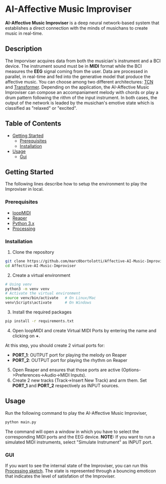 # AI-Affective Music Improviser
**AI-Affective Music Improviser** is a deep neural network-based system that establishes a direct connection with the minds of musichans to create music in real-time. 

## Description
The Imporviser acquires data from both the musician's instrument and a BCI device. 
The instrument sound must be in **MIDI** format while the BCI measures the **EEG** signal coming from the user.
Data are processed in parallel, in real-time and fed into the generative model that produce the affective music.
You can choose among two different architectures: [TCN](generative_model/architectures/tcn.py) and [Transformer](generative_model/architectures/musicTransformer.py).
Depending on the application, the AI-Affective Music Improviser can compose an accompaniament melody with chords or play a drum pattern following the rithm of the input instrument.
In both cases, the output of the network is leaded by the musichan's emotive state which is classified as "relaxed" or "excited".

## Table of Contents
- [Getting Started](#getting-started)
  - [Prerequisites](#prerequisites)
  - [Installation](#installation)
  <!-- - [Issues](#issues) -->
- [Usage](#usage)
  - [Gui](#gui)

## Getting Started
The following lines describe how to setup the environment to play the Improviser in local.

### Prerequisites

* [loopMIDI](https://www.tobias-erichsen.de/software/loopmidi.html)
* [Reaper](https://www.reaper.fm/download.php)
* [Python 3.x](https://www.python.org/downloads/)
* [Processing](https://processing.org/download)

### Installation

1. Clone the repository
```bash
git clone https://github.com/marc0bortolotti/Affective-AI-Music-Improviser.git
cd Affective-AI-Music-Improviser
```

2. Create a virtual environment
```bash
# Using venv
python3 -m venv venv
# Activate the virtual environment
source venv/bin/activate   # On Linux/Mac
venv\Scripts\activate      # On Windows
```

3. Install the required packages
```bash
pip install -r requirements.txt
```

4. Open loopMIDI and create Virtual MIDI Ports by entering the name and clicking on **+**.

<!-- <img src="images/loopMIDI.png" alt="Alt text" width="400"/> -->

At this step, you should create 2 virtual ports for: 
- **PORT_1**: OUTPUT port for playing the melody on Reaper
- **PORT_2**: OUTPUT port for playing the rhythm on Reaper

5. Open Reaper and ensures that those ports are active (Options->Preferences->Audio->MIDI Inputs). 
6. Create 2 new tracks (Track->Insert New Track) and arm them. Set  **PORT_1** and **PORT_2** respectively as INPUT sources.
<!-- <img src="images/midiInput.png" alt="Alt text" width="400"/> -->


## Usage
Run the following command to play the AI-Affective Music Improviser, 
```bash
python main.py
```
The command will open a window in which you have to select the corresponding MIDI ports and the EEG device.
**NOTE:** If you want to run a simulated MIDI instruments, select "Simulate Instrument" as INPUT port.

### GUI
If you want to see the internal state of the Improviser, you can run this [Processing sketch](gui/Processing/main.pde). 
The state is represented through a bouncing emoticon that indicates the level of satisfation of the Improviser.








